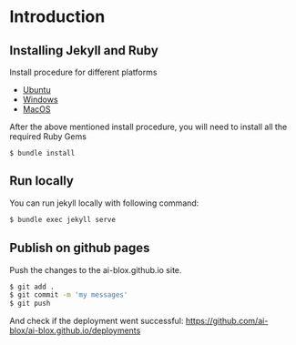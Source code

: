 # Introduction

## Installing Jekyll and Ruby

Install procedure for different platforms
* [Ubuntu](https://jekyllrb.com/docs/installation/ubuntu/)
* [Windows](https://jekyllrb.com/docs/installation/windows/)
* [MacOS](https://jekyllrb.com/docs/installation/macos/)


After the above mentioned install procedure, you will need to install all the required Ruby Gems

```
$ bundle install
```

## Run locally

You can run jekyll locally with following command:

```bash
$ bundle exec jekyll serve
```



## Publish on github pages



Push the changes to the ai-blox.github.io site.

```bash
$ git add .
$ git commit -m 'my messages'
$ git push
```

And check if the deployment went successful: https://github.com/ai-blox/ai-blox.github.io/deployments


